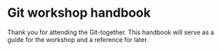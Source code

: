 # Git workshop handbook

Thank you for attending the Git-together. This handbook will serve as a guide for the workshop and a reference for later.
